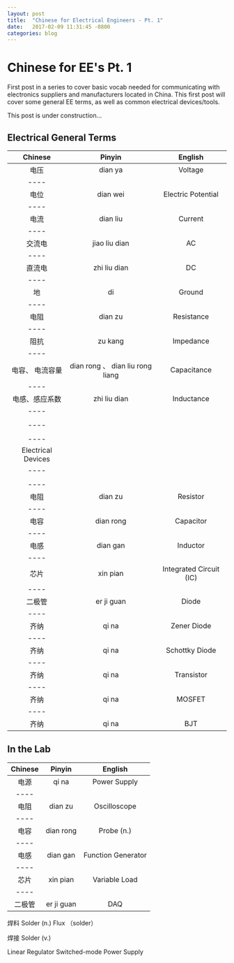 ```yaml
---
layout: post
title:  "Chinese for Electrical Engineers - Pt. 1"
date:   2017-02-09 11:31:45 -0800
categories: blog
---
```


# Chinese for EE's Pt. 1

First post in a series to cover basic vocab needed for communicating with electronics suppliers and manufacturers located in China. This first post will cover some general EE terms, as well as common electrical devices/tools. 

This post is under construction...



## Electrical General Terms

| Chinese | Pinyin | English |
|:--------:|:-------:|:--------:|
| 电压   | dian ya   | Voltage   |
|----
| 电位   | dian wei   | Electric Potential   |
|----
| 电流   | dian liu   | Current   |
|----
| 交流电   | jiao liu dian   | AC   |
|----
| 直流电   | zhi liu dian   | DC   |
|----
| 地   | di   | Ground   |
|----
| 电阻   | dian zu   | Resistance   |
|----
| 阻抗   | zu kang   | Impedance   |
|----
| 电容、 电流容量   | dian rong 、 dian liu rong liang   | Capacitance   |
|----
| 电感、感应系数   | zhi liu dian   | Inductance   |
|----
| | |
|----
| | |
|----
| Electrical Devices
|----
| | |
|----
| 电阻   | dian zu   | Resistor   |
|----
| 电容   | dian rong   | Capacitor   |
|----
| 电感   | dian gan   | Inductor   |
|----
| 芯片   | xin pian   | Integrated Circuit (IC)   |
|----
| 二极管   | er ji guan   | Diode   |
|----
| 齐纳   | qi na   | Zener Diode   |
|----
| 齐纳   | qi na   | Schottky Diode   |
|----
| 齐纳   | qi na   | Transistor   |
|----
| 齐纳   | qi na   | MOSFET   |
|----
| 齐纳   | qi na   | BJT   |


## In the Lab

| Chinese | Pinyin | English |
|:--------:|:-------:|:--------:|
| 电源   | qi na   | Power Supply   |
|----
| 电阻   | dian zu   | Oscilloscope   |
|----
| 电容   | dian rong   | Probe (n.)   |
|----
| 电感   | dian gan   | Function Generator   |
|----
| 芯片   | xin pian   | Variable Load   |
|----
| 二极管   | er ji guan   | DAQ   |


焊料 Solder (n.)
Flux （solder）

焊接 Solder (v.)

Linear Regulator
Switched-mode Power Supply

 
 

